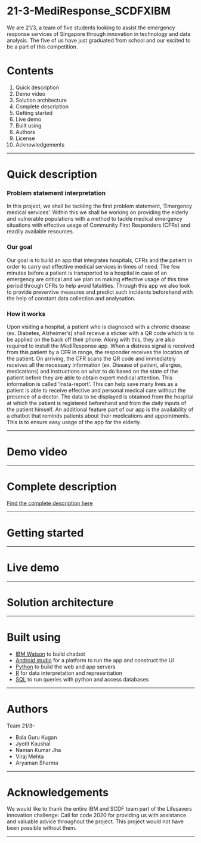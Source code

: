 # 21-3-MediResponse_SCDFXIBM
We are 21/3, a team of five students looking to assist the emergency response services of Singapore through innovation in technology and data analysis. The five of us have just graduated from school and our excited to be a part of this competition. 

**Contents**
=============
1. Quick description 
2. Demo video
3. Solution architecture
4. Complete description
5. Getting started 
6. Live demo
7. Built using 
8. Authors
9. License 
10. Acknowledgements 

-----------

**Quick description**
====================

### Problem statement interpretation
In this project, we shall be tackling the first problem statement, ‘Emergency medical services’.  Within this we shall be working on providing the elderly and vulnerable populations with a method to tackle medical emergency situations with effective usage of Community First Responders (CFRs) and readily available resources.


### Our goal
Our goal is to build an app that integrates hospitals, CFRs and the patient in order to carry out effective medical services in times of need. The few minutes before a patient is transported to a hospital in case of an emergency are critical and we plan on making effective usage of this time period through CFRs to help avoid fatalities. 
Through this app we also look to provide preventive measures and predict such incidents beforehand with the help of constant data collection and analysation. 


### How it works
Upon visiting a hospital, a patient who is diagnosed with a chronic disease (ex. Diabetes, Alzheimer’s) shall receive a sticker with a QR code which is to be applied on the back off their phone. Along with this, they are also required to install the MediResponse app.   When a distress signal is received from this patient by a CFR in range, the responder receives the location of the patient. On arriving, the CFR scans the QR code and immediately receives all the necessary information (ex. Disease of patient, allergies, medications) and instructions on what to do based on the state of the patient before they are able to obtain expert medical attention. This information is called ‘Insta-report’. This can help save many lives as a patient is able to receive effective and personal medical care without the presence of a doctor. The data to be displayed is obtained from the hospital at which the patient is registered beforehand and from the daily inputs of the patient himself. An additional feature part of our app is the availability of a chatbot that reminds patients about their medications and appointments. This is to ensure easy usage of the app for the elderly.

------

**Demo video**
==============

-------

# **Complete description**

[Find the complete description here](https://github.com/Aryaman310/21-3-MediResponse_SCDFXIBM/blob/master/Complete%20description.md)

-----

# **Getting started**

----------

# **Live demo**

--------

# **Solution architecture**

----------

# **Built using**

- [IBM Watson](https://www.ibm.com/sg-en/watson) to build chatbot
- [Android studio](https://developer.android.com/studio) for a platform to run the app and construct the UI
- [Python](https://www.python.org/)  to build the web and app servers
- [R](https://www.r-project.org/) for data interpretation and representation
- [SQL](https://www.mysql.com/) to run queries with python and access databases

-------

# **Authors** 

Team 21/3-
 - Bala Guru Kugan
 - Jyotit Kaushal 
 - Naman Kumar Jha 
 - Viraj Mehta
 - Aryaman Sharma

------

# **Acknowledgements**

We would like to thank the entire IBM and SCDF team part of the Lifesavers innovation challenge: Call for code 2020 for providing us with assistance and valuable advice throughout the project. This project would not have been possible without them. 

----------
